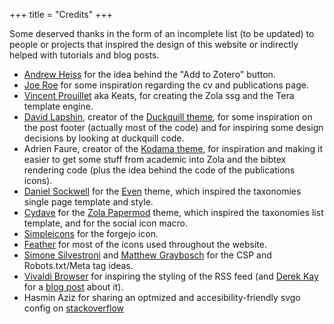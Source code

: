 +++
title = "Credits"
+++

Some deserved thanks in the form of an incomplete list (to be updated) to people or projects that inspired the design of this website or indirectly helped with tutorials and blog posts.

- [Andrew Heiss](https://www.andrewheiss.com/research/) for the idea behind the "Add to Zotero" button.
- [Joe Roe](https://joeroe.io) for some inspiration regarding the cv and publications page.
- [Vincent Prouillet](https://github.com/Keats) aka Keats, for creating the Zola ssg and the Tera template engine.
- [David Lapshin](https://daudix.codeberg.page/), creator of the [Duckquill theme](https://www.getzola.org/themes/duckquill/), for some inspiration on the post footer (actually most of the code) and for inspiring some design decisions by looking at duckquill code.
- Adrien Faure, creator of the [Kodama theme](https://www.getzola.org/themes/kodama-theme/), for inspiration and making it easier to get some stuff from academic into Zola and the bibtex rendering code (plus the idea behind the code of the publications icons).
- [Daniel Sockwell](https://www.codesections.com/) for the [Even](https://getzola.github.io/even) theme, which inspired the taxonomies single page template and style.
- [Cydave](https://github.com/cydave) for the [Zola Papermod](https://cydave.github.io/zola-theme-papermod/) theme, which inspired the taxonomies list template, and for the social icon macro.
- [Simpleicons](https://simpleicons.org/) for the forgejo icon.
- [Feather](https://feathericons.com/) for most of the icons used throughout the website.
- [Simone Silvestroni](https://minutestomidnight.co.uk/) and [Matthew Graybosch](https://starbreaker.org/) for the CSP and Robots.txt/Meta tag ideas.
- [Vivaldi Browser](https://vivaldi.com/) for inspiring the styling of the RSS feed (and [Derek Kay](https://darekkay.com) for a [blog post](https://darekkay.com/blog/rss-styling/) about it).
- Hasmin Aziz for sharing an optmized and accesibility-friendly svgo config on [stackoverflow](https://stackoverflow.com/questions/77259756/how-can-i-safely-minify-and-optimise-svg-files/77259757#77259757)